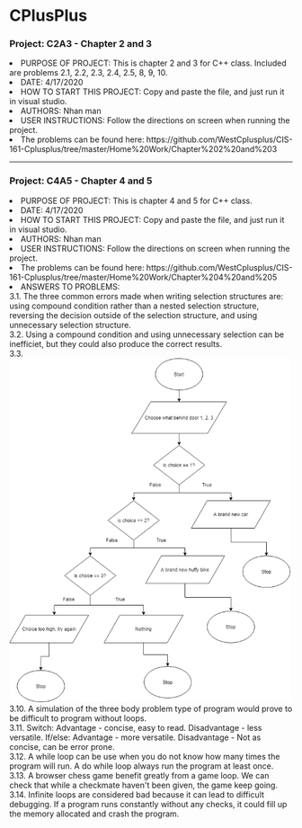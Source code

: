 # CPlusPlus

### Project: C2A3 - Chapter 2 and 3

<li> PURPOSE OF PROJECT: This is chapter 2 and 3 for C++ class. Included are problems 2.1, 2.2, 2.3, 2.4, 2.5, 8, 9, 10.                         </li>
<li> DATE: 4/17/2020                              </li>
<li> HOW TO START THIS PROJECT: Copy and paste the file, and just run it in visual studio.                 </li>
<li> AUTHORS: Nhan man                                         </li>
<li> USER INSTRUCTIONS: Follow the directions on screen when running the project.  </li>

<li> The problems can be found here: https://github.com/WestCplusplus/CIS-161-Cplusplus/tree/master/Home%20Work/Chapter%202%20and%203 </li>

<hr>
<p>

### Project: C4A5 - Chapter 4 and 5

<li> PURPOSE OF PROJECT: This is chapter 4 and 5 for C++ class.</li>
<li> DATE: 4/17/2020</li>
<li> HOW TO START THIS PROJECT: Copy and paste the file, and just run it in visual studio.                 </li>
<li> AUTHORS: Nhan man                                         </li>
<li> USER INSTRUCTIONS: Follow the directions on screen when running the project.  </li>

<li> The problems can be found here: https://github.com/WestCplusplus/CIS-161-Cplusplus/tree/master/Home%20Work/Chapter%204%20and%205 </li>
<li> ANSWERS TO PROBLEMS: </li>
3.1. The three common errors made when writing selection structures are: using compound condition rather than a nested selection structure, reversing the decision outside of the selection structure, and using unnecessary selection structure. <br>
3.2. Using a compound condition and using unnecessary selection can be inefficiet, but they could also produce the correct results. <br>
3.3. 

<img src="C4A5/DoorFlowchart.png" width=500>
<br>
3.10. A simulation of the three body problem type of program would prove to be difficult to program without loops. <br>
3.11. Switch: Advantage - concise, easy to read. Disadvantage - less versatile. If/else: Advantage - more versatile. Disadvantage - Not as concise, can be error prone. <br>
3.12. A while loop can be use when you do not know how many times the program will run. A do while loop always run the program at least once. <br>
3.13. A browser chess game benefit greatly from a game loop. We can check that while a checkmate haven't been given, the game keep going. <br>
3.14. Infinite loops are considered bad because it can lead to difficult debugging. If a program runs constantly without any checks, it could fill up the memory allocated and crash the program. <br>
